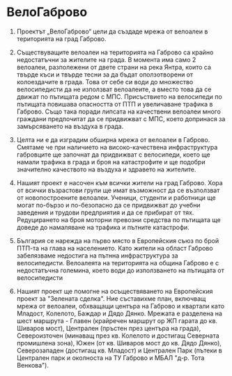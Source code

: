 # **ВелоГаброво**

1. Проектът „ВелоГаброво“ цели да създаде мрежа от велоалеи в територията на град Габрово.

2. Съществуващите велоалеи на територията на Габрово са крайно недостатъчни за жителите на града. В момента има само 2 велоалеи, разполежени от двете страни на река Янтра, които са твърде къси и твърде тесни за да бъдат оползотворени от колоездачите в града. Това от себе си води до множество велосипедисти да не използват велоалеите, а вместо това да се движат по пътищата редом с МПС. Присъствието на велосипеди по пътищата повишава опасността от ПТП и увеличаване трафика в Габрово. Също така поради липсата на качествени велоалеи много граждани предпочитат да се придвижват с МПС, което допринася за замърсяването на въздуха в града.

3. Целта ни е да изградим обширна мрежа от велоалеи в Габрово. Смятаме че при наличието на високо-качествена инфраструктура габровците ще започнат да придвижват с велосипеди, което ще намали трафика в града и броя на катастрофите и ще подобри значително качеството на въздуха и здравето на жителите.

4. Нашият проект е насочен към всички жители на град Габрово. Хора от всички възрастови групи ще имат възможност да се възползват от новопостроените велоалеи. Ученици, студенти и работници ще могат по-бързо и по-безопасно да се придвижват до учебни заведения и трудови предприятия и да се прибират от тях. Редуцирането на броя моторни превозни средства по пътищата ще доведе до намаляване на трафика и пътните катастрофи.

5. България се нарежда на първо място в Европейския съюз по брой ПТП-та на глава на населението. Като жители на област Габрово забелязваме недостига на пътнна инфраструктура за велосипедисти. Велоалеята на територията на община Габрово е с недостатъчна големина, което води до използването на пътищата от велосипедисти

6. Нашият проект ще помогне на осъществяването на Европейския проект за "Зелената сделка". Ние съставихме план, включващ мрежа от велоалеи, обхващащи центъра на Габрово и квартали като Младост, Колелото, Баждар и Дядо Дянко. Мрежата е разделена на шест маршрута - Главен (крайречен маршрут ор ЖП гарата до кв. Шиваров мост), Централен (пръстен през центъра на града), Североизточен (минаващ през кв. Колелото и достигащ Северната промишлена зона), Южен (от кв. Шиваров мост до кв. Дядо Дянко), Северозападен (достигащ кв. Младост) и Централен Парк (пътеки в Централен парк и околноста на ТУ Габрово и МБАЛ "д-р. Тота Венкова").
